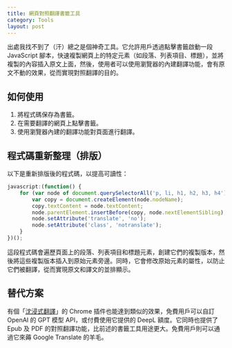 ```yaml
---
title: 網頁對照翻譯書籤工具
category: Tools
layout: post
---
```


出處我找不到了（汗）總之是個神奇工具。它允許用戶透過點擊書籤啟動一段 JavaScript 腳本，快速複製網頁上的特定元素（如段落、列表項目、標題），並將複製的內容插入原文上面，然後，使用者可以使用瀏覽器的內建翻譯功能，會有原文不動的效果，從而實現對照翻譯的目的。

## 如何使用

1. 將程式碼保存為書籤。
2. 在需要翻譯的網頁上點擊書籤。
3. 使用瀏覽器內建的翻譯功能對頁面進行翻譯。

## 程式碼重新整理（排版）

以下是重新排版後的程式碼，以提高可讀性：

``` javascript
javascript:(function() {
    for (var node of document.querySelectorAll('p, li, h1, h2, h3, h4')) {
        var copy = document.createElement(node.nodeName);
        copy.textContent = node.textContent;
        node.parentElement.insertBefore(copy, node.nextElementSibling);
        node.setAttribute('translate', 'no');
        node.setAttribute('class', 'notranslate');
    } 
})();
```

這段程式碼會遍歷頁面上的段落、列表項目和標題元素，創建它們的複製版本，然後將這些複製版本插入到原始元素旁邊。同時，它會修改原始元素的屬性，以防止它們被翻譯，從而實現原文和譯文的並排顯示。

## 替代方案

有個「[沈浸式翻譯](https://immersivetranslate.com/zh-TW/)」的 Chrome 插件也能達到類似的效果，免費用戶可以自訂 OpenAI 的 GPT 模型 API，或付費使用它提供的 DeepL 額度。它同時也提供了 Epub 及 PDF 的對照翻譯功能，比前述的書籤工具用途更大。免費用戶則可以通過它來薅 Google Translate 的羊毛。